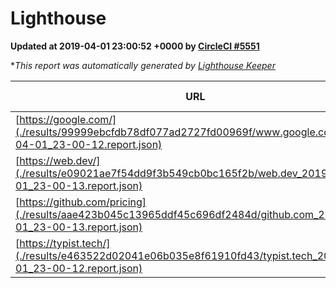 
# Lighthouse

**Updated at 2019-04-01 23:00:52 +0000 by [CircleCI #5551](https://circleci.com/gh/ItinerisLtd/lighthouse-keeper-example/5551)**

**This report was automatically generated by [Lighthouse Keeper](https://github.com/itinerisltd/lighthouse-keeper)*

| URL | Performance | Accessibility | Best Practices | SEO | PWA | Updated At |
| --- | --- | --- | --- | --- | --- | --- |
| [https://google.com/](./results/99999ebcfdb78df077ad2727fd00969f/www.google.com_2019-04-01_23-00-12.report.json) | 0.93 | 0.71 | 0.93 | 0.82 | 0.58 | 2019-04-01T23:00:12.578Z |
| [https://web.dev/](./results/e09021ae7f54dd9f3b549cb0bc165f2b/web.dev_2019-04-01_23-00-13.report.json) | 0.94 | 0.93 | 1 | 0.96 | 1 | 2019-04-01T23:00:13.047Z |
| [https://github.com/pricing](./results/aae423b045c13965ddf45c696df2484d/github.com_2019-04-01_23-00-13.report.json) | 0.87 | 0.89 | 0.93 | 0.9 | 0.58 | 2019-04-01T23:00:13.774Z |
| [https://typist.tech/](./results/e463522d02041e06b035e8f61910fd43/typist.tech_2019-04-01_23-00-12.report.json) | 1 |  |  |  |  | 2019-04-01T23:00:12.262Z |
